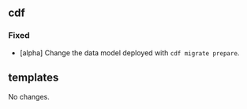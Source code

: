 ## cdf 

### Fixed

- [alpha] Change the data model deployed with `cdf migrate prepare`.

## templates

No changes.